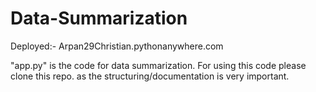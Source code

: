 # Data-Summarization

Deployed:- Arpan29Christian.pythonanywhere.com

"app.py" is the code for data summarization. For using this code please clone this repo. as the structuring/documentation is very important. 
